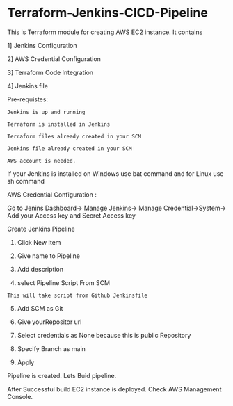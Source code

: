 # Terraform-Jenkins-CICD-Pipeline

This is Terraform module for creating AWS EC2 instance. It contains

 1] Jenkins Configuration
 
 2] AWS Credential Configuration
 
 3] Terraform Code Integration
 
 4] Jenkins file

 Pre-requistes:

    Jenkins is up and running

    Terraform is installed in Jenkins
 
    Terraform files already created in your SCM
 
    Jenkins file already created in your SCM
 
    AWS account is needed. 


If your Jenkins is installed on Windows use bat command and for Linux use sh command

AWS Credential Configuration :

   Go to Jenins Dashboard-> Manage Jenkins-> Manage Credential->System-> Add your Access key and Secret Access key


Create Jenkins Pipeline

   1. Click New Item

   2. Give name to Pipeline 

   3. Add description 

   4. select Pipeline Script From SCM

    This will take script from Github Jenkinsfile
 
   5. Add SCM as Git 

   6. Give yourRepositor url

   7. Select credentials as None because this is public Repository

   8. Specify Branch as main

   9. Apply 
   

Pipeline is created. Lets Buid pipeline.

After Successful build EC2 instance is deployed. Check AWS Management Console.




